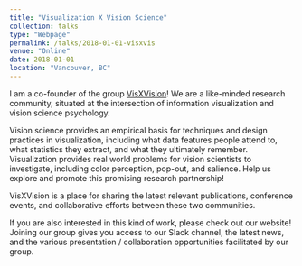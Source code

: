 ```yaml
---
title: "Visualization X Vision Science"
collection: talks
type: "Webpage"
permalink: /talks/2018-01-01-visxvis
venue: "Online"
date: 2018-01-01
location: "Vancouver, BC"
---
```


I am a co-founder of the group [VisXVision](https://visxvision.com)! We are a like-minded research community, situated at the intersection of information visualization and vision science psychology. 

Vision science provides an empirical basis for techniques and design practices in visualization, including what data features people attend to, what statistics they extract, and what they ultimately remember. Visualization provides real world problems for vision scientists to investigate, including color perception, pop-out, and salience. Help us explore and promote this promising research partnership!

VisXVision is a place for sharing the latest relevant publications, conference events, and collaborative efforts between these two communities.

If you are also interested in this kind of work, please check out our website! Joining our group gives you access to our Slack channel, the latest news, and the various presentation / collaboration opportunities facilitated by our group.
